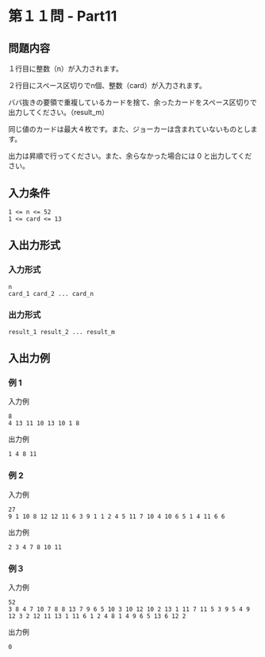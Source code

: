 # 第１１問 - Part11

## 問題内容
１行目に整数（n）が入力されます。

２行目にスペース区切りでn個、整数（card）が入力されます。

ババ抜きの要領で重複しているカードを捨て、余ったカードをスペース区切りで出力してください。（result_m）

同じ値のカードは最大４枚です。また、ジョーカーは含まれていないものとします。

出力は昇順で行ってください。また、余らなかった場合には 0 と出力してください。

## 入力条件
```
1 <= n <= 52
1 <= card <= 13
```

## 入出力形式

### 入力形式
```
n
card_1 card_2 ... card_n
```

### 出力形式
```
result_1 result_2 ... result_m
```

## 入出力例

### 例 1
入力例
```
8
4 13 11 10 13 10 1 8
``` 

出力例
```
1 4 8 11
```

### 例 2
入力例
```
27
9 1 10 8 12 12 11 6 3 9 1 1 2 4 5 11 7 10 4 10 6 5 1 4 11 6 6
```
 
出力例    
``` 
2 3 4 7 8 10 11
```

### 例３
入力例
```
52
3 8 4 7 10 7 8 8 13 7 9 6 5 10 3 10 12 10 2 13 1 11 7 11 5 3 9 5 4 9 12 3 2 12 11 13 1 11 6 1 2 4 8 1 4 9 6 5 13 6 12 2
```

出力例
```
0
```
